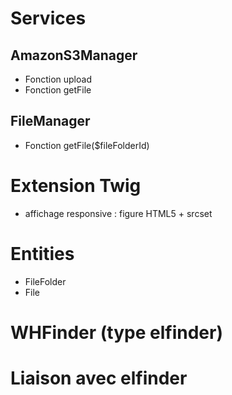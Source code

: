 # Services

## AmazonS3Manager
- Fonction upload
- Fonction getFile

## FileManager
- Fonction getFile($fileFolderId)

# Extension Twig 
- affichage responsive : figure HTML5 + srcset

# Entities
- FileFolder
- File

# WHFinder (type elfinder)
# Liaison avec elfinder